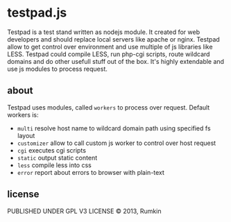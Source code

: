 testpad.js
=======

Testpad is a test stand written as nodejs module. It created for web developers and should replace local servers like apache or nginx. Testpad allow to get control over environment and use multiple of js libraries like LESS. Testpad could compile LESS, run php-cgi scripts, route wildcard domains and do other usefull stuff out of the box. It's highly extendable and use js modules to process request.

about
-----

Testpad uses modules, called `workers` to process over request. Default workers is:

* `multi` resolve host name to wildcard domain path using specified fs layout
* `customizer` allow to call custom js worker to control over host request
* `cgi` executes cgi scripts
* `static` output static content
* `less` compile less into css
* `error` report about errors to browser with plain-text



license
-------

PUBLISHED UNDER GPL V3 LICENSE
© 2013, Rumkin